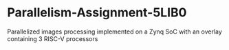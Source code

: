 # Parallelism-Assignment-5LIB0
Parallelized images processing implemented on a Zynq SoC with an overlay containing 3 RISC-V processors
